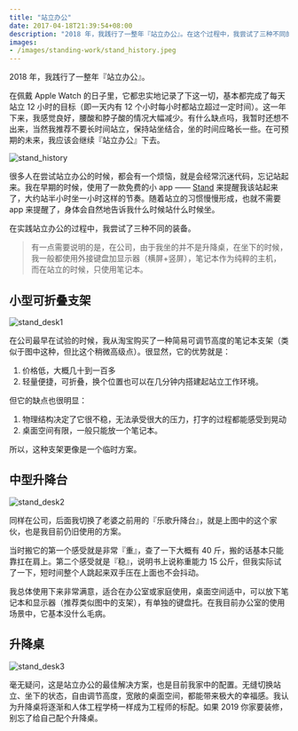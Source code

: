 ```yaml
---
title: "站立办公"
date: 2017-04-18T21:39:54+08:00
description: "2018 年，我践行了一整年『站立办公』。在这个过程中，我尝试了三种不同的装备。"
images: 
- /images/standing-work/stand_history.jpeg
---
```


2018 年，我践行了一整年『站立办公』。

在佩戴 Apple Watch 的日子里，它都忠实地记录了下这一切，基本都完成了每天站立 12 小时的目标（即一天内有 12 个小时每小时都站立超过一定时间）。这一年下来，我感觉良好，腰酸和脖子酸的情况大幅减少。有什么缺点吗，我暂时还想不出来，当然我推荐不要长时间站立，保持站坐结合，坐的时间应略长一些。在可预期的未来，我应该会继续『站立办公』下去。

![stand_history](/images/standing-work/stand_history.jpeg)

很多人在尝试站立办公的时候，都会有一个烦恼，就是会经常沉迷代码，忘记站起来。我在早期的时候，使用了一款免费的小 app —— [Stand](https://getstandapp.com/) 来提醒我该站起来了，大约站半小时坐一小时这样的节奏。随着站立的习惯慢慢形成，也就不需要 app 来提醒了，身体会自然地告诉我什么时候站什么时候坐。

在实践站立办公的过程中，我尝试了三种不同的装备。

> 有一点需要说明的是，在公司，由于我坐的并不是升降桌，在坐下的时候，我一般都使用外接键盘加显示器（横屏+竖屏），笔记本作为纯粹的主机，而在站立的时候，只使用笔记本。

## 小型可折叠支架

![stand_desk1](/images/standing-work/stand_desk1.png)

在公司最早在试验的时候，我从淘宝购买了一种简易可调节高度的笔记本支架（类似于图中这种，但比这个稍微高级点）。很显然，它的优势就是：

1. 价格低，大概几十到一百多 
2. 轻量便捷，可折叠，换个位置也可以在几分钟内搭建起站立工作环境。

但它的缺点也很明显：

1. 物理结构决定了它很不稳，无法承受很大的压力，打字的过程都能感受到晃动 
2. 桌面空间有限，一般只能放一个笔记本。

所以，这种支架更像是一个临时方案。

## 中型升降台

![stand_desk2](/images/standing-work/stand_desk2.png)

同样在公司，后面我切换了老婆之前用的『乐歌升降台』，就是上图中的这个家伙，也是我目前仍旧使用的方案。

当时搬它的第一个感受就是非常『重』，查了一下大概有 40 斤，搬的话基本只能靠扛在肩上。第二个感受就是『稳』，说明书上说称重能力 15 公斤，但我实际试了一下，短时间整个人跳起来双手压在上面也不会抖动。

我总体使用下来非常满意，适合在办公室或家庭使用，桌面空间适中，可以放下笔记本和显示器（推荐类似图中的支架），有单独的键盘托。在我目前办公室的使用场景中，它基本没什么毛病。

## 升降桌

![stand_desk3](/images/standing-work/stand_desk3.png)

毫无疑问，这是站立办公的最佳解决方案，也是目前我家中的配置。无缝切换站立、坐下的状态，自由调节高度，宽敞的桌面空间，都能带来极大的幸福感。我认为升降桌将逐渐和人体工程学椅一样成为工程师的标配。如果 2019 你家要装修，别忘了给自己配个升降桌。
